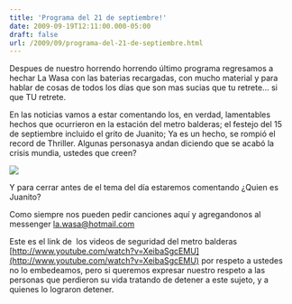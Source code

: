 ```yaml
---
title: 'Programa del 21 de septiembre!'
date: 2009-09-19T12:11:00.000-05:00
draft: false
url: /2009/09/programa-del-21-de-septiembre.html
---
```


Despues de nuestro horrendo horrendo último programa regresamos a hechar La Wasa con las baterias recargadas, con mucho material y para hablar de cosas de todos los días que son mas sucias que tu retrete... si que TU retrete.  
  
En las noticias vamos a estar comentando los, en verdad, lamentables hechos que ocurrieron en la estación del metro balderas; el festejo del 15 de septiembre incluido el grito de Juanito; Ya es un hecho, se rompió el record de Thriller. Algunas personasya andan diciendo que se acabó la crisis mundia, ustedes que creen?  
  

[![](http://4.bp.blogspot.com/_6tbnGEtU_fU/SrURA6slnMI/AAAAAAAAAAw/MhdNMrp7MzY/s320/4dntvuhh2yeo4npyb3igdet73odaolf%247fvuufznqrqlsp07csc3gw2v9299xr2.jpeg)](http://4.bp.blogspot.com/_6tbnGEtU_fU/SrURA6slnMI/AAAAAAAAAAw/MhdNMrp7MzY/s1600-h/4dntvuhh2yeo4npyb3igdet73odaolf%247fvuufznqrqlsp07csc3gw2v9299xr2.jpeg)  

  

  

  

Y para cerrar antes de el tema del día estaremos comentando ¿Quien es Juanito?  
  
Como siempre nos pueden pedir canciones aquí y agregandonos al messenger la.wasa@hotmail.com  
  
  
Este es el link de  los videos de seguridad del metro balderas [http://www.youtube.com/watch?v=XeibaSgcEMU](http://www.youtube.com/watch?v=XeibaSgcEMU) por respeto a ustedes no lo embedeamos, pero si queremos expresar nuestro respeto a las personas que perdieron su vida tratando de detener a este sujeto, y a quienes lo lograron detener.